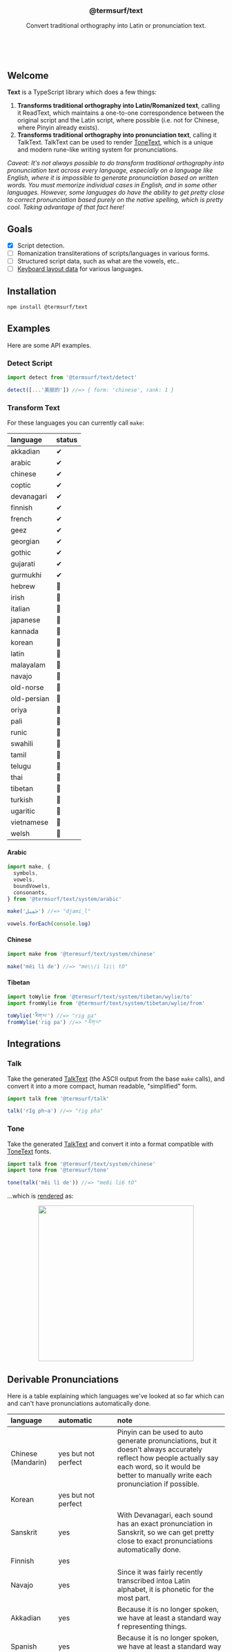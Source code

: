 <br/>
<br/>
<br/>
<br/>
<br/>
<br/>
<br/>

<h3 align='center'>@termsurf/text</h3>
<p align='center'>
  Convert traditional orthography into Latin or pronunciation text.
</p>

<br/>
<br/>
<br/>

## Welcome

**Text** is a TypeScript library which does a few things:

1. **Transforms traditional orthography into Latin/Romanized text**,
   calling it ReadText, which maintains a one-to-one correspondence
   between the original script and the Latin script, where possible
   (i.e. not for Chinese, where Pinyin already exists).
2. **Transforms traditional orthography into pronunciation text**,
   calling it TalkText. TalkText can be used to render
   [ToneText](https://github.com/termsurf/tone), which is a unique and
   modern rune-like writing system for pronunciations.

_Caveat: It's not always possible to do transform traditional
orthography into pronunciation text across every language, especially on
a language like English, where it is impossible to generate
pronunciation based on written words. You must memorize individual cases
in English, and in some other languages. However, some languages do have
the ability to get pretty close to correct pronunciation based purely on
the native spelling, which is pretty cool. Taking advantage of that fact
here!_

## Goals

- [x] Script detection.
- [ ] Romanization transliterations of scripts/languages in various
      forms.
- [ ] Structured script data, such as what are the vowels, etc..
- [ ] [Keyboard layout data](https://github.com/simple-keyboard/simple-keyboard-layouts)
      for various languages.

## Installation

```bash
npm install @termsurf/text
```

## Examples

Here are some API examples.

### Detect Script

```ts
import detect from '@termsurf/text/detect'

detect([...'美丽的']) //=> { form: 'chinese', rank: 1 }
```

### Transform Text

For these languages you can currently call `make`:

| language    | status |
| :---------- | :----- |
| akkadian    | ✔      |
| arabic      | ✔      |
| chinese     | ✔      |
| coptic      | ✔      |
| devanagari  | ✔      |
| finnish     | ✔      |
| french      | ✔      |
| geez        | ✔      |
| georgian    | ✔      |
| gothic      | ✔      |
| gujarati    | ✔      |
| gurmukhi    | ✔      |
| hebrew      | 🔧     |
| irish       | 🔧     |
| italian     | 🔧     |
| japanese    | 🔧     |
| kannada     | 🔧     |
| korean      | 🔧     |
| latin       | 🔧     |
| malayalam   | 🔧     |
| navajo      | 🔧     |
| old-norse   | 🔧     |
| old-persian | 🔧     |
| oriya       | 🔧     |
| pali        | 🔧     |
| runic       | 🔧     |
| swahili     | 🔧     |
| tamil       | 🔧     |
| telugu      | 🔧     |
| thai        | 🔧     |
| tibetan     | 🔧     |
| turkish     | 🔧     |
| ugaritic    | 🔧     |
| vietnamese  | 🔧     |
| welsh       | 🔧     |

#### Arabic

```ts
import make, {
  symbols,
  vowels,
  boundVowels,
  consonants,
} from '@termsurf/text/system/arabic'

make('جَمِيل') //=> "djami_l"

vowels.forEach(console.log)
```

#### Chinese

```ts
import make from '@termsurf/text/system/chinese'

make('měi lì de') //=> "me\\/i li\\ tO"
```

#### Tibetan

```ts
import toWylie from '@termsurf/text/system/tibetan/wylie/to'
import fromWylie from '@termsurf/text/system/tibetan/wylie/from'

toWylie('རིག་པ་') //=> "rig pa"
fromWylie('rig pa') //=> "རིག་པ"
```

## Integrations

### Talk

Take the generated [TalkText](https://github.com/termsurf/talk) (the
ASCII output from the base `make` calls), and convert it into a more
compact, human readable, "simplified" form.

```ts
import talk from '@termsurf/talk'

talk('rIg ph~a') //=> "ṙịg pɦa"
```

### Tone

Take the generated [TalkText](https://github.com/termsurf/talk) and
convert it into a format compatible with
[ToneText](https://github.com/termsurf/tone) fonts.

```ts
import talk from '@termsurf/text/system/chinese'
import tone from '@termsurf/tone'

tone(talk('měi lì de')) //=> "me8i li6 tO"
```

...which is [rendered](https://tone.surf) as:

<p align='center'>
  <img src="https://github.com/termsurf/text.js/blob/make/view/tone-example.png?raw=true" width="360" />
</p>

## Derivable Pronunciations

Here is a table explaining which languages we've looked at so far which
can and can't have pronunciations automatically done.

| language           | automatic                                                      | note                                                                                                                                                                                                    |
| :----------------- | :------------------------------------------------------------- | :------------------------------------------------------------------------------------------------------------------------------------------------------------------------------------------------------ |
| Chinese (Mandarin) | yes but not perfect                                            | Pinyin can be used to auto generate pronunciations, but it doesn't always accurately reflect how people actually say each word, so it would be better to manually write each pronunciation if possible. |
| Korean             | yes but not perfect                                            |                                                                                                                                                                                                         |
| Sanskrit           | yes                                                            | With Devanagari, each sound has an exact pronunciation in Sanskrit, so we can get pretty close to exact pronunciations automatically done.                                                              |
| Finnish            | yes                                                            |                                                                                                                                                                                                         |
| Navajo             | yes                                                            | Since it was fairly recently transcribed intoa Latin alphabet, it is phonetic for the most part.                                                                                                        |
| Akkadian           | yes                                                            | Because it is no longer spoken, we have at least a standard way f representing things.                                                                                                                  |
| Spanish            | yes                                                            | Because it is no longer spoken, we have at least a standard way f representing things.                                                                                                                  |
| Hebrew             | partially yes, but only for consonants unless diacritics given |                                                                                                                                                                                                         |
| Arabic             | partially yes, but only for consonants unless diacritics given |                                                                                                                                                                                                         |
| English            | no                                                             | Too many words need to have pronunciation memorized.                                                                                                                                                    |
| Tibetan            | no                                                             | Modern Tibetan has evolved to where the script no longer is phonetic.                                                                                                                                   |
| Vietnamese         | no                                                             |                                                                                                                                                                                                         |

## License

MIT

## TermSurf

This is being developed by the folks at [TermSurf](https://term.surf), a
California-based project for helping humanity master information and
computation. Find us on [Twitter](https://twitter.com/termsurf),
[LinkedIn](https://www.linkedin.com/company/termsurf), and
[Facebook](https://www.facebook.com/termsurf). Check out our other
[GitHub projects](https://github.com/termsurf) as well!
